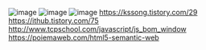 ![image](https://user-images.githubusercontent.com/64140544/125443784-442e48e7-2d7c-45bc-ab4b-75c2754da7d6.png)
![image](https://user-images.githubusercontent.com/64140544/125444177-0d654ee9-5ac9-42a6-8e0f-e1defdac68f1.png)
![image](https://user-images.githubusercontent.com/64140544/125444664-d961efeb-ce9a-43a6-aa45-09a029112711.png)
https://kssong.tistory.com/29
<br>
https://ithub.tistory.com/75
<br>
http://www.tcpschool.com/javascript/js_bom_window
<br>
https://poiemaweb.com/html5-semantic-web
